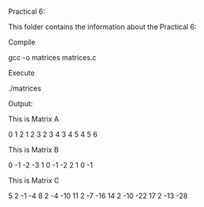 Practical 6:

This folder contains the information about the Practical 6:

Compile

gcc -o matrices matrices.c

Execute

./matrices

Output:

This is Matrix A

0 1 2 1 2 3 2 3 4 3 4 5 4 5 6

This is Matrix B

0 -1 -2 -3 1 0 -1 -2 2 1 0 -1

This is Matrix C

5 2 -1 -4 8 2 -4 -10 11 2 -7 -16 14 2 -10 -22 17 2 -13 -28
